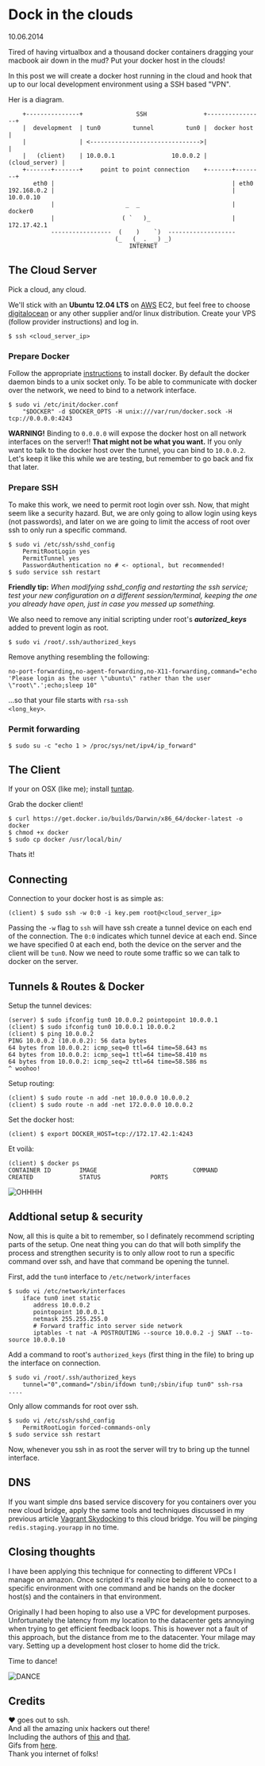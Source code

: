 # Dock in the clouds
<div class="date">10.06.2014</div>


Tired of having virtualbox and a thousand docker containers dragging your macbook air down in the mud? Put your docker host in the clouds!

In this post we will create a docker host running in the cloud and hook that up to our local development environment using a SSH based "VPN".

Her is a diagram.

        +---------------+               SSH                +----------------+
        |  development  | tun0         tunnel         tun0 |  docker host   |
        |               | <------------------------------->|                |
        |   (client)    | 10.0.0.1                10.0.0.2 | (cloud_server) |
        +-------+-------+     point to point connection    +-------+--------+
           eth0 |                                                  | eth0
    192.168.0.2 |                                                  | 10.0.0.10
                |                    _  _                          | docker0
                |                   ( `   )_                       | 172.17.42.1
                -----------------  (    )    `)  -------------------
                                  (_   (_ .  _) _)
                                      INTERNET

## The Cloud Server

Pick a cloud, any cloud.   

We'll stick with an **Ubuntu 12.04 LTS** on [AWS](http://aws.amazon.com/) EC2, but feel free to choose [digitalocean](https://www.digitalocean.com/) or any other supplier and/or linux distribution. Create your VPS (follow provider instructions) and log in.

	$ ssh <cloud_server_ip>

### Prepare Docker

Follow the appropriate [instructions](http://docs.docker.io/en/latest/installation/) to install docker. By default the docker daemon binds to a unix socket only. To be able to communicate with docker over the network, we need to bind to a network interface.

	$ sudo vi /etc/init/docker.conf
		"$DOCKER" -d $DOCKER_OPTS -H unix:///var/run/docker.sock -H tcp://0.0.0.0:4243

**WARNING!**  Binding to <code>0.0.0.0</code> will expose the docker host on all network interfaces on the server!! **That might not be what you want.** If you only want to talk to the docker host over the tunnel, you can bind to <code>10.0.0.2</code>. Let's keep it like this while we are testing, but remember to go back and fix that later.

### Prepare SSH

To make this work, we need to permit root login over ssh. Now, that might seem like a security hazard. But, we are only going to allow login using keys (not passwords), and later on we are going to limit the access of root over ssh to only run a specific command.

	$ sudo vi /etc/ssh/sshd_config
		PermitRootLogin yes
		PermitTunnel yes
		PasswordAuthentication no # <- optional, but recommended!
	$ sudo service ssh restart

**Friendly tip:** *When modifying sshd_config and restarting the ssh service; test your new configuration on a different session/terminal, keeping the one you already have open, just in case you messed up something.*

We also need to remove any initial scripting under root's ***autorized_keys*** added to prevent login as root.

	$ sudo vi /root/.ssh/authorized_keys

Remove anything resembling the following:
  
	no-port-forwarding,no-agent-forwarding,no-X11-forwarding,command="echo 'Please login as the user \"ubuntu\" rather than the user \"root\".';echo;sleep 10"

...so that your file starts with <code>rsa-ssh \<long_key\></code>.

### Permit forwarding

	$ sudo su -c "echo 1 > /proc/sys/net/ipv4/ip_forward"

## The Client

If your on OSX (like me); install [tuntap](http://tuntaposx.sourceforge.net/).  

Grab the docker client!

	$ curl https://get.docker.io/builds/Darwin/x86_64/docker-latest -o docker
	$ chmod +x docker
	$ sudo cp docker /usr/local/bin/

Thats it!

## Connecting

Connection to your docker host is as simple as:

	(client) $ sudo ssh -w 0:0 -i key.pem root@<cloud_server_ip>

Passing the <code>-w</code> flag to <code>ssh</code> will have ssh create a tunnel device on each end of the connection. The <code>0:0</code> indicates which tunnel device at each end. Since we have specified 0 at each end, both the device on the server and the client will be <code>tun0</code>. Now we need to route some traffic so we can talk to docker on the server.

## Tunnels & Routes & Docker

Setup the tunnel devices:

	(server) $ sudo ifconfig tun0 10.0.0.2 pointopoint 10.0.0.1
	(client) $ sudo ifconfig tun0 10.0.0.1 10.0.0.2
	(client) $ ping 10.0.0.2
	PING 10.0.0.2 (10.0.0.2): 56 data bytes
	64 bytes from 10.0.0.2: icmp_seq=0 ttl=64 time=58.643 ms
	64 bytes from 10.0.0.2: icmp_seq=1 ttl=64 time=58.410 ms
	64 bytes from 10.0.0.2: icmp_seq=2 ttl=64 time=58.586 ms
	^ woohoo!

Setup routing:

	(client) $ sudo route -n add -net 10.0.0.0 10.0.0.2
	(client) $ sudo route -n add -net 172.0.0.0 10.0.0.2

Set the docker host:

	(client) $ export DOCKER_HOST=tcp://172.17.42.1:4243

Et voilà:

	(client) $ docker ps
	CONTAINER ID        IMAGE                           COMMAND                CREATED             STATUS              PORTS

![OHHHH](http://gifs.joelglovier.com/ohhh/ohhh-minion.gif)

## Addtional setup & security

Now, all this is quite a bit to remember, so I definately recommend scripting parts of the setup. One neat thing you can do that will both simplify the process and strengthen security is to only allow root to run a specific command over ssh, and have that command be opening the tunnel.

First, add the <code>tun0</code> interface to <code>/etc/network/interfaces</code>

	$ sudo vi /etc/network/interfaces
	    iface tun0 inet static
		   address 10.0.0.2
		   pointopoint 10.0.0.1
		   netmask 255.255.255.0
		   # Forward traffic into server side network
		   iptables -t nat -A POSTROUTING --source 10.0.0.2 -j SNAT --to-source 10.0.0.10

Add a command to root's <code>authorized_keys</code> (first thing in the file) to bring up the interface on connection.

	$ sudo vi /root/.ssh/authorized_keys
	    tunnel="0",command="/sbin/ifdown tun0;/sbin/ifup tun0" ssh-rsa ....

Only allow commands for root over ssh.

	$ sudo vi /etc/ssh/sshd_config
	    PermitRootLogin forced-commands-only
	$ sudo service ssh restart

Now, whenever you ssh in as root the server will try to bring up the tunnel interface.

## DNS

If you want simple dns based service discovery for you containers over you new cloud bridge, apply the same tools and techniques discussed in my previous article [Vagrant Skydocking](/wwc/vagrant_skydocking.html) to this cloud bridge. You will be pinging <code>redis.staging.yourapp</code> in no time.

## Closing thoughts

I have been applying this technique for connecting to different VPCs I manage on amazon. Once scripted it's really nice being able to connect to a specific environment with one command and be hands on the docker host(s) and the containers in that environment.

Originally I had been hoping to also use a VPC for development purposes. Unfortunately the latency from my location to the datacenter gets annoying when trying to get efficient feedback loops. This is however not a fault of this approach, but the distance from me to the datacenter. Your milage may vary. Setting up a development host closer to home did the trick.

Time to dance!

![DANCE](http://gifs.joelglovier.com/epic/calvin-hobbes-dance.gif)

## Credits

♥ goes out to ssh.  
And all the amazing unix hackers out there!  
Including the authors of [this](http://www.debian-administration.org/article/539/Setting_up_a_Layer_3_tunneling_VPN_with_using_OpenSSH) and [that](http://wouter.horre.be/doc/vpn-over-ssh).  
Gifs from [here](http://gifs.joelglovier.com/).  
Thank you internet of folks!